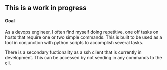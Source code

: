 ## This is a work in progress

#### Goal
As a devops engineer, I often find myself doing repetitive, one off tasks on
hosts that require one or two simple commands. This is built to be used as a tool
in conjunction with python scripts to accomplish several tasks.

There is a secondary fuctionality as a ssh client that is currently in development.
This can be accessed by not sending in any commands to the cli.
